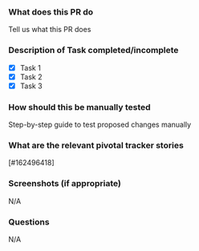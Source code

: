 ### What does this PR do

Tell us what this PR does

### Description of Task completed/incomplete

- [x] Task 1
- [x] Task 2
- [x] Task 3

### How should this be manually tested

Step-by-step guide to test proposed changes manually

### What are the relevant pivotal tracker stories

[#162496418]

### Screenshots (if appropriate)

N/A

### Questions

N/A
